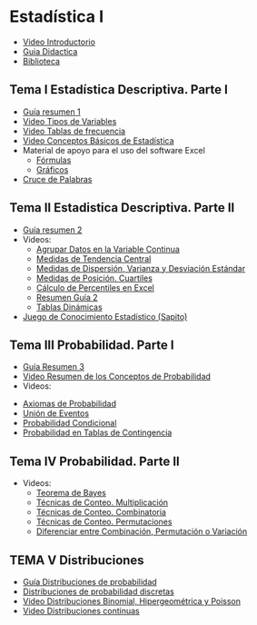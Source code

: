 # Estadística I #

- [Video Introductorio](https://www.youtube.com/watch?v=VNSiSoc_4nY)
- [Guia Didactica](https://drive.google.com/file/d/1be0-8ZfM3oxHfiooytrlgxeDVlEkBJ1w/view)
- [Biblioteca](https://drive.google.com/drive/folders/1VuVV4jdkiUix4mJVQrcePD6U7EFuqzbW?usp=sharing)

## Tema I Estadística Descriptiva. Parte I ##

- [Guía resumen 1](https://campuvirtual.com/pluginfile.php/245968/mod_resource/content/2/Guia%20Resumen%20Tema%201.pdf)
- [Video Tipos de Variables](https://www.youtube.com/watch?v=nCszHELuwxk&list=PLsBNzHAbhO2n5wfw0wAJgt-EsXMjDxhua&index=2)
- [Video Tablas de frecuencia](https://www.youtube.com/watch?v=CmSZwmoGnJY&t=9s)
- [Video Conceptos Básicos de Estadística](https://www.youtube.com/watch?v=UjjzJ6KMTVE)
- Material de apoyo para el uso del software Excel
  * [Fórmulas](https://www.youtube.com/watch?v=47nJsZ97sz0)
  * [Gráficos](https://www.youtube.com/watch?v=BER2KhixV0Y)
- [Cruce de Palabras](https://es.educaplay.com/recursos-educativos/19271091-crucigrama_de_tipos_de_variables.html)

## Tema II Estadistica Descriptiva. Parte II ##

- [Guía resumen 2](https://campuvirtual.com/pluginfile.php/245975/mod_resource/content/2/Guia%20Resumen%20Tema%202.pdf)
- Videos:
   * [Agrupar Datos en la Variable Continua](https://www.youtube.com/watch?v=YIAWyP5rsSw)
   * [Medidas de Tendencia Central](https://www.youtube.com/watch?v=fOuRqk1nzgY)
   * [Medidas de Dispersión, Varianza y Desviación Estándar](https://www.youtube.com/watch?v=oZRaDwnpXkY)
   * [Medidas de Posición. Cuartiles](https://www.youtube.com/watch?v=suSz9RXFNTs)
   * [Cálculo de Percentiles en Excel](https://www.youtube.com/watch?v=hvPHZH46NuU)
   * [Resumen Guía 2](https://www.youtube.com/watch?v=W1_eCwuYkAI)
   * [Tablas Dinámicas](https://www.youtube.com/watch?v=gsxCopOjGZo)
- [Juego de Conocimiento Estadístico (Sapito)](https://es.educaplay.com/recursos-educativos/16740403-juego_de_estadistica.html)

## Tema III Probabilidad. Parte I ##

- [Guía Resumen 3](https://campuvirtual.com/pluginfile.php/245989/mod_resource/content/2/Guía%20Resumen%20Tema%203.pdf)
- [Video Resumen de los Conceptos de Probabilidad](https://drive.google.com/file/d/1P7zNvxi1B1jTgrtGOzlXFJRHcgaq8v5V/view?usp=sharing)
- Videos:
 * [Axiomas de Probabilidad](https://www.youtube.com/watch?v=6a0wa-2Ra8c)
 * [Unión de Eventos](https://www.youtube.com/watch?v=TFLqPRYhNok)
 * [Probabilidad Condicional](https://www.youtube.com/watch?v=m9dtLuJ-o0M)
 * [Probabilidad en Tablas de Contingencia](https://www.youtube.com/watch?v=VF3SeSgpVes)

## Tema IV Probabilidad. Parte II ##

- Videos:
  * [Teorema de Bayes](https://www.youtube.com/watch?v=VwyUmgS-Bg4)
  * [Técnicas de Conteo. Multiplicación](https://www.youtube.com/watch?v=nz0dpuQP5xc)
  * [Técnicas de Conteo. Combinatoria](https://www.youtube.com/watch?v=ec8TQjfQrGY)
  * [Técnicas de Conteo. Permutaciones](https://www.youtube.com/watch?v=iczs93s3k1I)
  * [Diferenciar entre Combinación, Permutación o Variación](https://www.youtube.com/watch?v=dRN15Or4o00)

## TEMA V Distribuciones ##

- [Guía Distribuciones de probabilidad](https://campuvirtual.com/mod/resource/view.php?id=129210)
- [Distribuciones de probabilidad discretas](https://campuvirtual.com/pluginfile.php/246010/mod_resource/content/3/Distribución_Probabilidades_U4.1_Distribucion%20discreta_contenido%20%282%29.pdf)
- [Video Distribuciones Binomial, Hipergeométrica y Poisson](https://www.youtube.com/watch?v=JWRTMeJg70I)
- [Video Distribuciones continuas](https://www.youtube.com/watch?v=zXr5fvSq1O8)